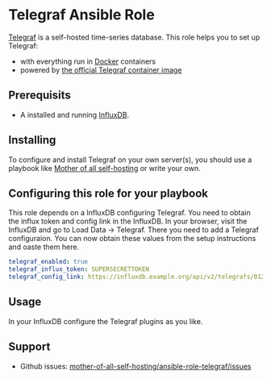 <!--
SPDX-FileCopyrightText: 2023 Julian-Samuel Gebühr

SPDX-License-Identifier: AGPL-3.0-or-later
-->

# Telegraf Ansible Role

[Telegraf](https://www.influxdata.com/) is a self-hosted time-series database. This role helps you to set up Telegraf:

- with everything run in [Docker](https://www.docker.com/) containers
- powered by [the official Telegraf container image](https://hub.docker.com/r/_/telegraf/)

## Prerequisits

* A installed and running [InfluxDB](https://www.influxdata.com/).


## Installing

To configure and install Telegraf on your own server(s), you should use a playbook like [Mother of all self-hosting](https://github.com/mother-of-all-self-hosting/mash-playbook) or write your own.

## Configuring this role for your playbook

This role depends on a InfluxDB configuring Telegraf. You need to obtain the influx token and config link in the InfluxDB.
In your browser, visit the InfluxDB and go to Load Data -> Telegraf.
There you need to add a Telegraf configuraion. You can now obtain these values from the setup instructions and oaste them here.

```yaml
telegraf_enabled: true
telegraf_influx_token: SUPERSECRETTOKEN
telegraf_config_link: https://influxdb.example.org/api/v2/telegrafs/01234569
```

## Usage

In your InfluxDB configure the Telegraf plugins as you like.

## Support

- Github issues: [mother-of-all-self-hosting/ansible-role-telegraf/issues](https://github.com/mother-of-all-self-hosting/ansible-role-telegraf.git/issues)
